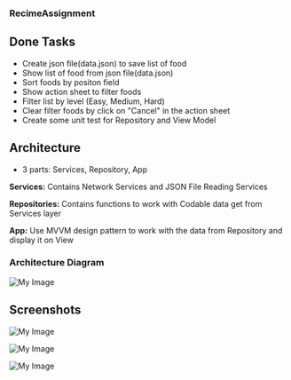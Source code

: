 ### RecimeAssignment

## Done Tasks
- Create json file(data.json) to save list of food
- Show list of food from json file(data.json)
- Sort foods by positon field
- Show action sheet to filter foods
- Filter list by level (Easy, Medium, Hard)
- Clear filter foods by click on "Cancel" in the action sheet
- Create some unit test for Repository and View Model

## Architecture
- 3 parts: Services, Repository, App

**Services:** Contains Network Services and JSON File Reading Services

**Repositories:** Contains functions to work with Codable data get from Services layer

**App:** Use MVVM design pattern to work with the data from Repository and display it on View

### Architecture Diagram
![My Image](ReciMeAssignment/diagram.png)


## Screenshots
![My Image](ReciMeAssignment/screenshot-1.png)

![My Image](ReciMeAssignment/screenshot-2.png)

![My Image](ReciMeAssignment/screenshot-3.png)
